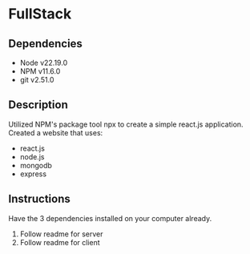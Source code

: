 # FullStack
## Dependencies
- Node v22.19.0
- NPM v11.6.0
- git v2.51.0

## Description
Utilized NPM's package tool npx to create a simple react.js application. Created a website that uses:
- react.js
- node.js
- mongodb
- express


## Instructions

Have the 3 dependencies installed on your computer already. 

1. Follow readme for server
2. Follow readme for client


